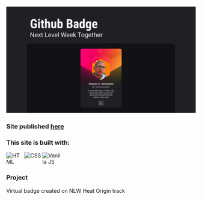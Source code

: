 ![Project Cover](.github/github-badge.svg)

### Site published [here](https://francissverissimo.github.io/github-badge/)

### This site is built with:

<div style="display: flex;">
  <img width="48px" src="https://cdn.jsdelivr.net/gh/devicons/devicon/icons/html5/html5-original.svg" alt="HTML">
  <img width="48px" src="https://cdn.jsdelivr.net/gh/devicons/devicon/icons/css3/css3-original.svg" alt="CSS">
  <img width="48ox" src="https://cdn.jsdelivr.net/gh/devicons/devicon/icons/javascript/javascript-original.svg" alt="Vanilla JS">
</div>

### Project

Virtual badge created on NLW Heat Origin track
